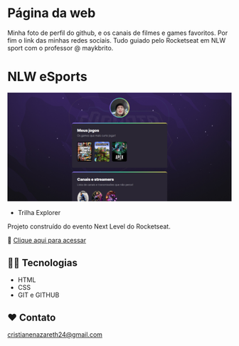# Página da web

Minha foto de perfil do github, e os canais de filmes e games favoritos.
Por fim o link das minhas redes sociais.
Tudo guiado pelo Rocketseat em NLW sport com o professor @ maykbrito.

# NLW eSports

![preview](./.github/preview.png)

- Trilha Explorer

Projeto construído do evento Next Level do Rocketseat.

🔗 [Clique aqui para acessar](https://cristianenazareth.github.io/Curso-sobre-um-projeto-da-web-guiado-pelo-rocketseat-NLW/)


## 🧑‍💻 Tecnologias

- HTML
- CSS
- GIT e GITHUB

## ❤️ Contato


cristianenazareth24@gmail.com